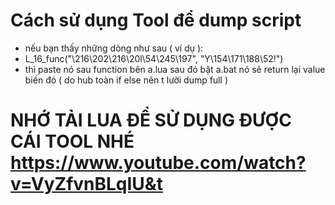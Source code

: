 # Cách sử dụng Tool để dump script
- nếu bạn thấy những dòng như sau ( ví dụ ):
- L_16_func("\216\202\216\20l\54\245\197", "Y\154\171\188\52!")
- thì paste nó sau function bên a.lua sau đó bật a.bat nó sẽ return lại value biến đó ( do hub toàn if else nên t lười dump full )
# NHỚ TẢI LUA ĐỂ SỬ DỤNG ĐƯỢC CÁI TOOL NHÉ https://www.youtube.com/watch?v=VyZfvnBLqIU&t
